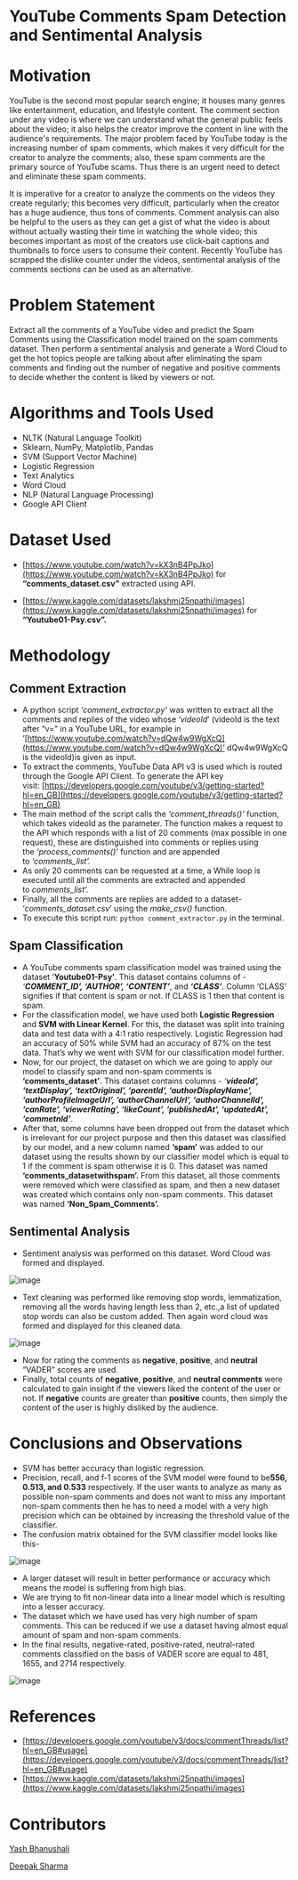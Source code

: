 # YouTube Comments Spam Detection and Sentimental Analysis

# Motivation

YouTube is the second most popular search engine; it houses many genres like entertainment, education, and lifestyle content. The comment section under any video is where we can understand what the general public feels about the video; it also helps the creator improve the content in line with the audience's requirements. The major problem faced by YouTube today is the increasing number of spam comments, which makes it very difficult for the creator to analyze the comments; also, these spam comments are the primary source of YouTube scams. Thus there is an urgent need to detect and eliminate these spam comments.

It is imperative for a creator to analyze the comments on the videos they create regularly; this becomes very difficult, particularly when the creator has a huge audience, thus tons of comments. Comment analysis can also be helpful to the users as they can get a gist of what the video is about without actually wasting their time in watching the whole video; this becomes important as most of the creators use click-bait captions and thumbnails to force users to consume their content. Recently YouTube has scrapped the dislike counter under the videos, sentimental analysis of the comments sections can be used as an alternative.

# Problem Statement

Extract all the comments of a YouTube video and predict the Spam Comments using the Classification model trained on the spam comments dataset. Then perform a sentimental analysis and generate a Word Cloud to get the hot topics people are talking about after eliminating the spam comments and finding out the number of negative and positive comments to decide whether the content is liked by viewers or not.

# Algorithms and Tools Used

- NLTK (Natural Language Toolkit)
- Sklearn, NumPy, Matplotlib, Pandas
- SVM (Support Vector Machine)
- Logistic Regression
- Text Analytics
- Word Cloud
- NLP (Natural Language Processing)
- Google API Client

# Dataset Used

- [https://www.youtube.com/watch?v=kX3nB4PpJko](https://www.youtube.com/watch?v=kX3nB4PpJko) for **“comments_dataset.csv”** extracted using API.



- [https://www.kaggle.com/datasets/lakshmi25npathi/images](https://www.kaggle.com/datasets/lakshmi25npathi/images) for **“Youtube01-Psy.csv”.**

# Methodology

## Comment Extraction

- A python script *‘comment_extractor.py’* was written to extract all the comments and replies of the video whose ‘*videoId*’ (videoId is the text after “v=” in a YouTube URL, for example in ‘[https://www.youtube.com/watch?v=dQw4w9WgXcQ](https://www.youtube.com/watch?v=dQw4w9WgXcQ)’ dQw4w9WgXcQ is the videoId)is given as input.
- To extract the comments, YouTube Data API v3 is used which is routed through the Google API Client. To generate the API key visit: [https://developers.google.com/youtube/v3/getting-started?hl=en_GB](https://developers.google.com/youtube/v3/getting-started?hl=en_GB)
- The main method of the script calls the *‘comment_threads()’* function, which takes videoId as the parameter. The function makes a request to the API which responds with a list of 20 comments (max possible in one request), these are distinguished into comments or replies using the *‘process_comments()’* function and are appended to *‘comments_list’.*
- As only 20 comments can be requested at a time, a While loop is executed until all the comments are extracted and appended to *comments_list’.*
- Finally, all the comments are replies are added to a dataset- ‘*comments_dataset.csv*’ using the *make_csv()* function.
- To execute this script run: `python comment_extractor.py` in the  terminal.

## **Spam Classification**

- A YouTube comments spam classification model was trained using the dataset ‘**Youtube01-Psy’**. This dataset contains columns of - *‘**COMMENT_ID’, ‘AUTHOR’, ‘CONTENT’**,* and ***‘CLASS’***. Column ‘CLASS’ signifies if that content is spam or not. If CLASS is 1 then that content is spam.
- For the classification model, we have used both **Logistic Regression** and **SVM with Linear Kernel**. For this, the dataset was split into training data and test data with a 4:1 ratio respectively. Logistic Regression had an accuracy of 50% while SVM had an accuracy of 87% on the test data. That’s why we went with SVM for our classification model further.
- Now, for our project, the dataset on which we are going to apply our model to classify spam and non-spam comments is **‘comments_dataset’**. This dataset contains columns - *‘**videoId’, ‘textDisplay’, ‘textOriginal’, ‘parentId’, ‘authorDisplayName’, ‘authorProfileImageUrl’, ‘authorChannelUrl’, ‘authorChannelId’, ‘canRate’, ‘viewerRating’, ‘likeCount’, ‘publishedAt’, ‘updatedAt’, ‘commetnId’***.
- After that, some columns have been dropped out from the dataset which is irrelevant for our project purpose and then this dataset was classified by our model, and a new column named **‘spam’** was added to our dataset using the results shown by our classifier model which is equal to 1 if the comment is spam otherwise it is 0. This dataset was named **‘comments_datasetwithspam’.** From this dataset, all those comments were removed which were classified as spam, and then a new dataset was created which contains only non-spam comments. This dataset was named **‘Non_Spam_Comments’.**

## Sentimental Analysis

- Sentiment analysis was performed on this dataset. Word Cloud was formed and displayed.

![image](https://user-images.githubusercontent.com/76249576/204635878-a007d626-ea5f-44c2-a0f7-077f978c57b5.png)


- Text cleaning was performed like removing stop words, lemmatization, removing all the words having length less than 2, etc.,a list of updated stop words can also be custom added. Then again word cloud was formed and displayed for this cleaned data.

![image](https://user-images.githubusercontent.com/76249576/204635925-5b8a0dc9-f8ac-4ece-81ea-1541a30b7b55.png)

- Now for rating the comments as **negative**, **positive**, and **neutral** “VADER” scores are used.
- Finally, total counts of **negative**, **positive**, and **neutral comments** were calculated to gain insight if the viewers liked the content of the user or not. If **negative** counts are greater than **positive** counts, then simply the content of the user is highly disliked by the audience.

# Conclusions and Observations

- SVM has better accuracy than logistic regression.
- Precision, recall, and f-1 scores of the SVM model were found to be**556, 0.513, and 0.533** respectively. If the user wants to analyze as many as possible non-spam comments and does not want to miss any important non-spam comments then he has to need a model with a very high precision which can be obtained by increasing the threshold value of the classifier.
- The confusion matrix obtained for the SVM classifier model looks like this-

![image](https://user-images.githubusercontent.com/76249576/204635970-df854ce9-655c-4be6-b802-7ceb30279520.png)

- A larger dataset will result in better performance or accuracy which means the model is suffering from high bias.
- We are trying to fit non-linear data into a linear model which is resulting into a lesser accuracy.
- The dataset which we have used has very high number of spam comments. This can be reduced if we use a dataset having almost equal amount of spam and non-spam comments.
- In the final results, negative-rated, positive-rated, neutral-rated comments classified on the basis of VADER score are equal to 481, 1655, and 2714 respectively.

![image](https://user-images.githubusercontent.com/76249576/204636035-83c2c807-a712-4f55-9bf3-70879df4d455.png)

# References

- [https://developers.google.com/youtube/v3/docs/commentThreads/list?hl=en_GB#usage](https://developers.google.com/youtube/v3/docs/commentThreads/list?hl=en_GB#usage)
- [https://www.kaggle.com/datasets/lakshmi25npathi/images](https://www.kaggle.com/datasets/lakshmi25npathi/images)

# Contributors

[Yash Bhanushali](https://github.com/Yash-1907)

[Deepak Sharma](https://github.com/deep0505sharma)
